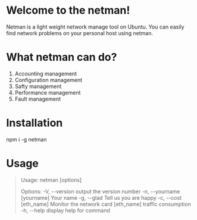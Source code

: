 # Welcome to the netman!

Netman is a light weight network manage tool on Ubuntu. You can easily find network problems on your personal host using netman.

# What netman can do?
1. Accounting management
2. Configuration management
3. Safty management
4. Performance management
5. Fault management

# Installation

npm i -g netman

# Usage

> Usage: netman [options]
> 
> Options:
>   -V, --version              output the version number
>   -n, --yourname [yourname]  Your name
>   -g, --glad                 Tell us you are happy
>   -c, --cost [eth_name]      Monitor the network card [eth_name] traffic
>                              consumption
>   -h, --help                 display help for command

